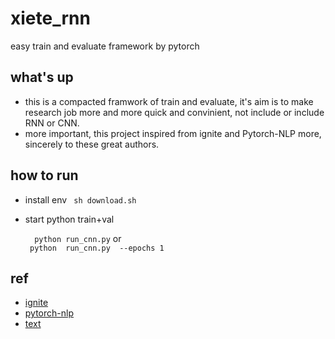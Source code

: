 # xiete_rnn
easy train and evaluate framework by pytorch 

## what's up 
  * this is a compacted framwork of train and evaluate, it's aim is to make research job more and more quick and convinient, not include or include RNN or CNN.
  * more important, this project inspired from ignite and Pytorch-NLP more, sincerely to these great authors.

## how to run 
* install env 
` sh download.sh`
* start python train+val 
   
   `  python run_cnn.py`
  or    
   ` python  run_cnn.py  --epochs 1`


## ref
* [ignite](https://github.com/pytorch/ignite)
* [pytorch-nlp](https://github.com/PetrochukM/PyTorch-NLP)
* [text](https://github.com/pytorch/text.git)

